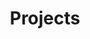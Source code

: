 ---
layout: projects
title: Projects
header: Projects
group: navigation
permalink: /projects/
weight: 2
---